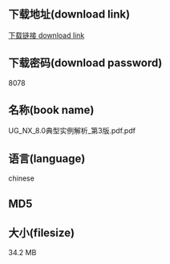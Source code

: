 ## 下载地址(download link)
[下载链接 download link](https://tutu365.netlify.app/?s=UG_NX_8.0%E5%85%B8%E5%9E%8B%E5%AE%9E%E4%BE%8B%E8%A7%A3%E6%9E%90_%E7%AC%AC3%E7%89%88.pdf)

## 下载密码(download password)
8078

## 名称(book name)
UG_NX_8.0典型实例解析_第3版.pdf.pdf

## 语言(language)
chinese

## MD5


## 大小(filesize)
34.2 MB
